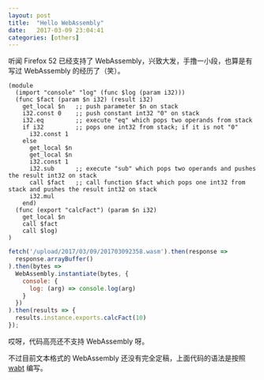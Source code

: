 ```yaml
---
layout: post
title:  "Hello WebAssembly"
date:   2017-03-09 23:04:41
categories: [others]
---
```

听闻 Firefox 52 已经支持了 WebAssembly，兴致大发，手撸一小段，也算是有写过 WebAssembly 的经历了（笑）。

```WebAssembly
(module
  (import "console" "log" (func $log (param i32)))
  (func $fact (param $n i32) (result i32)
    get_local $n   ;; push parameter $n on stack
    i32.const 0    ;; push constant int32 "0" on stack
    i32.eq         ;; execute "eq" which pops two operands from stack
    if i32         ;; pops one int32 from stack; if it is not "0"
      i32.const 1
    else
      get_local $n
      get_local $n
      i32.const 1
      i32.sub      ;; execute "sub" which pops two operands and pushes the result int32 on stack
      call $fact   ;; call function $fact which pops one int32 from stack and pushes the result int32 on stack
      i32.mul
    end)
  (func (export "calcFact") (param $n i32)
    get_local $n
    call $fact
    call $log)
)
```

```javascript
fetch('/upload/2017/03/09/201703092358.wasm').then(response =>
  response.arrayBuffer()
).then(bytes =>
  WebAssembly.instantiate(bytes, {
    console: {
      log: (arg) => console.log(arg)
    }
  })
).then(results => {
  results.instance.exports.calcFact(10)
});
```

哎呀，代码高亮还不支持 WebAssembly 呀。

不过目前文本格式的 WebAssembly 还没有完全定稿，上面代码的语法是按照 [wabt](https://github.com/WebAssembly/wabt/blob/master/README.md) 编写。
